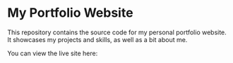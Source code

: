# My Portfolio Website

This repository contains the source code for my personal portfolio website.  
It showcases my projects and skills, as well as a bit about me.

You can view the live site here:  
[]()